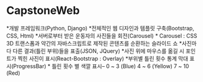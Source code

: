 # CapstoneWeb

*개발 프레임워크(Python, Django)
*전체적인 웹 디자인과 템플릿 구축(Bootstrap, CSS,  Html)
*서버로부터 받은 운동자의 사진들을 회전(Carousel)
       * Carousel : CSS 3D 트랜스폼과 약간의 자바스크립트로 제작된 콘텐츠를 순환하는 슬라이드 쇼
*사진마다 다른 결과(틀린 부위)들을 표출(JSON, JQuery)
*사진 위에 마우스를 옮길 시 포인트가 찍힌 사진이 표시(React-Bootstrap : Overlay)
*부위별 틀린 횟수 통계 막대 표시(ProgressBar)
       * 틀린 횟수 별 색깔 표시– 0 ~ 3 (Blue) 4 ~ 6 (Yellow) 7 ~ 10 (Red)
